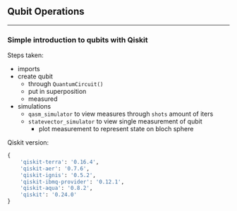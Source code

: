 ## Qubit Operations
______________________
### Simple introduction to qubits with Qiskit

Steps taken:
* imports
* create qubit
    * through `QuantumCircuit()`
    * put in superposition
    * measured
* simulations
    * `qasm_simulator` to view measures through `shots` amount of iters
    * `statevector_simulator` to view single measurement of qubit
        * plot measurement to represent state on bloch sphere

Qiskit version:

```python
{
    'qiskit-terra': '0.16.4', 
    'qiskit-aer': '0.7.6', 
    'qiskit-ignis': '0.5.2', 
    'qiskit-ibmq-provider': '0.12.1', 
    'qiskit-aqua': '0.8.2', 
    'qiskit': '0.24.0'
}
```